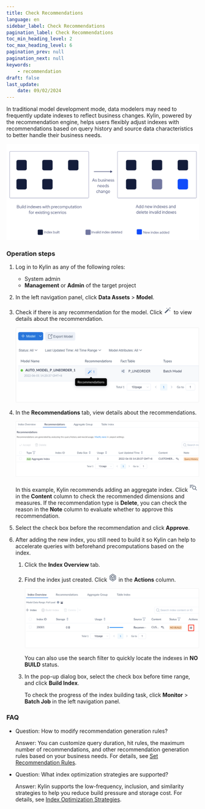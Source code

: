 ```yaml
---
title: Check Recommendations
language: en
sidebar_label: Check Recommendations
pagination_label: Check Recommendations
toc_min_heading_level: 2
toc_max_heading_level: 6
pagination_prev: null
pagination_next: null
keywords:
    - recommendation
draft: false
last_update:
    date: 09/02/2024
---
```


In traditional model development mode, data modelers may need to frequently update indexes to reflect business changes. Kylin, powered by the recommendation engine, helps users flexibly adjust indexes with recommendations based on query history and source data characteristics to better handle their business needs. 

![](../images/flexible_index.png)

### Operation steps 

1. Log in to Kylin as any of the following roles: 

   - System admin 
   - **Management** or **Admin** of the target project 

2. In the left navigation panel, click **Data Assets** > **Model**. 

3. Check if there is any recommendation for the model. Click ![](../images/wizard.png) to view details about the recommendation. 

   ![](../images/recommendations.en.png)

4. In the **Recommendations** tab, view details about the recommendations.  

   ![](../images/recommendation_detail_en.png)

   In this example, Kylin recommends adding an aggregate index. Click ![](../images/view.png)in the **Content** column to check the recommended dimensions and measures. If the recommendation type is **Delete**, you can check the reason in the **Note** column to evaluate whether to approve this recommendation.

5. Select the check box before the recommendation and click **Approve**. 

6. After adding the new index, you still need to build it so Kylin can help to accelerate queries with beforehand precomputations based on the index. 

   1. Click the **Index Overview** tab. 

   2. Find the index just created. Click ![](../images/build.png) in the **Actions** column. 

      ![](../images/build_index_en.png)

      You can also use the search filter to quickly locate the indexes in **NO BUILD** status. 
      
   3. In the pop-up dialog box, select the check box before time range, and click **Build Index**. 

      To check the progress of the index building task, click **Monitor** > **Batch Job** in the left navigation panel. 

### FAQ

- Question: How to modify recommendation generation rules?

  Answer: You can customize query duration, hit rules, the maximum number of recommendations, and other recommendation generation rules based on your business needs.  For details, see [Set Recommendation Rules](../rule_setting.md).

- Question: What index optimization strategies are supported?

  Answer: Kylin supports the low-frequency, inclusion, and similarity strategies to help you reduce build pressure and storage cost. For details, see [Index Optimization Strategies](index_optimization.md).